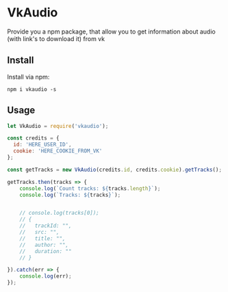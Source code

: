 # VkAudio
Provide you a npm package, that allow you to get information about audio (with link's to download it) from vk

## Install
Install via npm:
```
npm i vkaudio -s
```

## Usage
```javascript
let VkAudio = require('vkaudio');

const credits = {
  id: 'HERE_USER_ID',
  cookie: 'HERE_COOKIE_FROM_VK'
};

const getTracks = new VkAudio(credits.id, credits.cookie).getTracks();

getTracks.then(tracks => {
    console.log(`Count tracks: ${tracks.length}`);
    console.log(`Tracks: ${tracks}`);


    // console.log(tracks[0]);
    // {
    //   trackId: "",
    //   src: "",
    //   title: "",
    //   author: "",
    //   duration: ""
    // }

}).catch(err => {
    console.log(err);
});
```